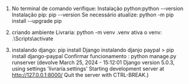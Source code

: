  
1. No terminal de comando verifique:
 Instalação python:python --version
 Instalação pip: pip --version 
    Se necessário atualize: python -m pip install --upgrade pip 


2. criando ambiente
    Livraria: python -m venv .venv
    ativa o venv: .\Scripts\activate


4. instalando django:  pip install Django 
    instalando djanjo paypal > pip install django-paypal
    Confirmar funcionamento : python manage.py runserver
    (devolve March 25, 2024 - 15:12:01
    Django version 5.0.3, using settings 'livraria.settings'
    Starting development server at http://127.0.0.1:8000/
    Quit the server with CTRL-BREAK.)